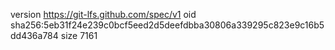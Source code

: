 version https://git-lfs.github.com/spec/v1
oid sha256:5eb31f24e239c0bcf5eed2d5deefdbba30806a339295c823e9c16b5dd436a784
size 7161
